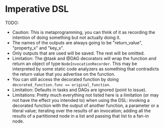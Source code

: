 # Imperative DSL

TODO:
- Caution: This is metaprogramming, you can think of it as recording the intention of doing something but not actually doing it.
- The names of the outputs are always going to be "return_value", "property_x" and "key_x".
- Only outputs that are used will be saved. The rest will be omitted.
- Limitation: The @task and @DAG decorators will wrap the function and return an object of type `NodeInvocationRecorder`. This may be interpreted by some static code analyzers as something that contradicts the return value that you advertise on the function.
- You can still access the decorated function by doing `decorated_function.func == original_function`.
- Limitation: Defaults in tasks and DAGs are ignored (point to issue).
- Limitations: Pretty much everything not listed here is a limitation (or may not have the effect you intended to) when using the DSL: invoking a decorated function with the output of another function, a parameter or a literal value; iterating over the results of an invocation; adding all the results of a partitioned node in a list and passing that list to a fan-in node.
